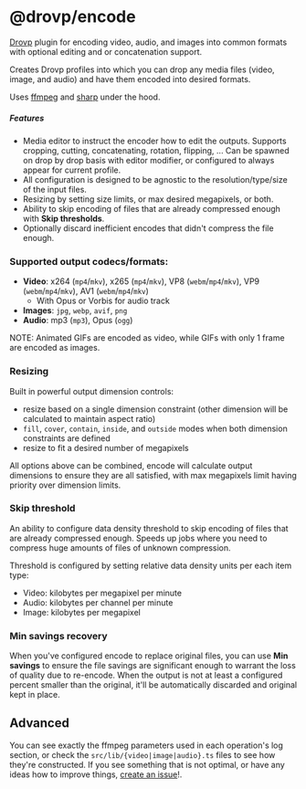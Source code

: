 # @drovp/encode

[Drovp](https://drovp.app) plugin for encoding video, audio, and images into common formats with optional editing and or concatenation support.

Creates Drovp profiles into which you can drop any media files (video, image, and audio) and have them encoded into desired formats.

Uses [ffmpeg](https://ffmpeg.org/) and [sharp](https://www.npmjs.com/package/sharp) under the hood.

##### Features

-   Media editor to instruct the encoder how to edit the outputs. Supports cropping, cutting, concatenating, rotation, flipping, ... Can be spawned on drop by drop basis with editor modifier, or configured to always appear for current profile.
-   All configuration is designed to be agnostic to the resolution/type/size of the input files.
-   Resizing by setting size limits, or max desired megapixels, or both.
-   Ability to skip encoding of files that are already compressed enough with **Skip thresholds**.
-   Optionally discard inefficient encodes that didn't compress the file enough.

### Supported output codecs/formats:

-   **Video**: x264 (`mp4`/`mkv`), x265 (`mp4`/`mkv`), VP8 (`webm`/`mp4`/`mkv`), VP9 (`webm`/`mp4`/`mkv`), AV1 (`webm`/`mp4`/`mkv`)
    -   With Opus or Vorbis for audio track
-   **Images**: `jpg`, `webp`, `avif`, `png`
-   **Audio**: mp3 (`mp3`), Opus (`ogg`)

NOTE: Animated GIFs are encoded as video, while GIFs with only 1 frame are encoded as images.

### Resizing

Built in powerful output dimension controls:

-   resize based on a single dimension constraint (other dimension will be calculated to maintain aspect ratio)
-   `fill`, `cover`, `contain`, `inside`, and `outside` modes when both dimension constraints are defined
-   resize to fit a desired number of megapixels

All options above can be combined, encode will calculate output dimensions to ensure they are all satisfied, with max megapixels limit having priority over dimension limits.

### Skip threshold

An ability to configure data density threshold to skip encoding of files that are already compressed enough. Speeds up jobs where you need to compress huge amounts of files of unknown compression.

Threshold is configured by setting relative data density units per each item type:

-   Video: kilobytes per megapixel per minute
-   Audio: kilobytes per channel per minute
-   Image: kilobytes per megapixel

### Min savings recovery

When you've configured encode to replace original files, you can use **Min savings** to ensure the file savings are significant enough to warrant the loss of quality due to re-encode. When the output is not at least a configured percent smaller than the original, it'll be automatically discarded and original kept in place.

## Advanced

You can see exactly the ffmpeg parameters used in each operation's log section, or check the `src/lib/{video|image|audio}.ts` files to see how they're constructed. If you see something that is not optimal, or have any ideas how to improve things, [create an issue](https://github.com/drovp/encode/issues)!.
